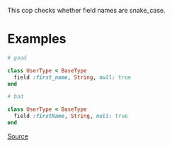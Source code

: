 
This cop checks whether field names are snake_case.

# Examples

```ruby
# good

class UserType < BaseType
  field :first_name, String, null: true
end

# bad

class UserType < BaseType
  field :firstName, String, null: true
end
```

[Source](http://www.rubydoc.info/gems/rubocop/RuboCop/Cop/GraphQL/FieldName)